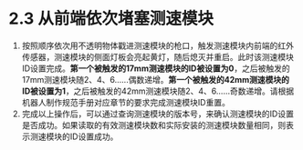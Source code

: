 # 2.3 从前端依次堵塞测速模块

1. 按照顺序依次用不透明物体戳进测速模块的枪口，触发测速模块内前端的红外传感器，测速模块的侧面灯板会亮起黄灯，随后熄灭并重启。此时该测速模块ID设置完成。**第一个被触发的17mm测速模块的ID被设置为0**，之后被触发的17mm测速模块随2、4、6......偶数递增。**第一个被触发的42mm测速模块的ID被设置为1**，之后被触发的42mm测速模块随2、4、6......奇数递增。请根据机器人制作规范手册对应章节的要求完成测速模块ID重置。
2. 完成以上操作后，可以通过查询测速模块的版本号，来确认测速模块的ID设置是否成功。如果读取的有效测速模块数和实际安装的测速模块数量相同，则表示测速模块的ID设置成功。
